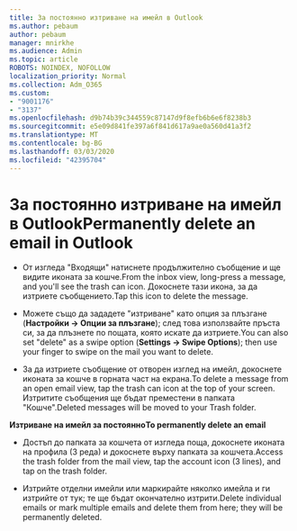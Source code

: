 ```yaml
---
title: За постоянно изтриване на имейл в Outlook
ms.author: pebaum
author: pebaum
manager: mnirkhe
ms.audience: Admin
ms.topic: article
ROBOTS: NOINDEX, NOFOLLOW
localization_priority: Normal
ms.collection: Adm_O365
ms.custom:
- "9001176"
- "3137"
ms.openlocfilehash: d9b74b39c344559c87147d9f8efb6b6e6f8238b3
ms.sourcegitcommit: e5e09d841fe397a6f841d617a9ae0a560d41a3f2
ms.translationtype: MT
ms.contentlocale: bg-BG
ms.lasthandoff: 03/03/2020
ms.locfileid: "42395704"
---
```

# <a name="permanently-delete-an-email-in-outlook"></a><span data-ttu-id="7cd9f-102">За постоянно изтриване на имейл в Outlook</span><span class="sxs-lookup"><span data-stu-id="7cd9f-102">Permanently delete an email in Outlook</span></span>

- <span data-ttu-id="7cd9f-103">От изгледа "Входящи" натиснете продължително съобщение и ще видите иконата за кошче.</span><span class="sxs-lookup"><span data-stu-id="7cd9f-103">From the inbox view, long-press a message, and you'll see the trash can icon.</span></span> <span data-ttu-id="7cd9f-104">Докоснете тази икона, за да изтриете съобщението.</span><span class="sxs-lookup"><span data-stu-id="7cd9f-104">Tap this icon to delete the message.</span></span>

- <span data-ttu-id="7cd9f-105">Можете също да зададете "изтриване" като опция за плъзгане (**Настройки -> Опции за плъзгане**); след това използвайте пръста си, за да плъзнете по пощата, която искате да изтриете.</span><span class="sxs-lookup"><span data-stu-id="7cd9f-105">You can also set "delete" as a swipe option (**Settings -> Swipe Options**); then use your finger to swipe on the mail you want to delete.</span></span> 

- <span data-ttu-id="7cd9f-106">За да изтриете съобщение от отворен изглед на имейл, докоснете иконата за кошче в горната част на екрана.</span><span class="sxs-lookup"><span data-stu-id="7cd9f-106">To delete a message from an open email view, tap the trash can icon at the top of your screen.</span></span> <span data-ttu-id="7cd9f-107">Изтритите съобщения ще бъдат преместени в папката "Кошче".</span><span class="sxs-lookup"><span data-stu-id="7cd9f-107">Deleted messages will be moved to your Trash folder.</span></span> 

<span data-ttu-id="7cd9f-108">**Изтриване на имейл за постоянно**</span><span class="sxs-lookup"><span data-stu-id="7cd9f-108">**To permanently delete an email**</span></span>

- <span data-ttu-id="7cd9f-109">Достъп до папката за кошчета от изгледа поща, докоснете иконата на профила (3 реда) и докоснете върху папката за кошчета.</span><span class="sxs-lookup"><span data-stu-id="7cd9f-109">Access the trash folder from the mail view, tap the account icon (3 lines), and tap on the trash folder.</span></span>

- <span data-ttu-id="7cd9f-110">Изтрийте отделни имейли или маркирайте няколко имейла и ги изтрийте от тук; те ще бъдат окончателно изтрити.</span><span class="sxs-lookup"><span data-stu-id="7cd9f-110">Delete individual emails or mark multiple emails and delete them from here; they will be permanently deleted.</span></span>